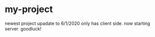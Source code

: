 # my-project
newest project upadate to 6/1/2020
only has client side. now starting server. goodluck!
